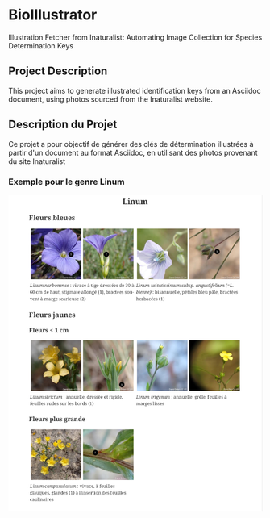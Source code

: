 # BioIllustrator

Illustration Fetcher from Inaturalist: Automating Image Collection for Species Determination Keys

## Project Description

This project aims to generate illustrated identification keys from an Asciidoc document, using photos sourced from the Inaturalist website.

## Description du Projet

Ce projet a pour objectif de générer des clés de détermination illustrées à partir d'un document au format Asciidoc, en utilisant des photos provenant du site Inaturalist

### Exemple pour le genre Linum

![1684572489709](image/README/1684572489709.png)
